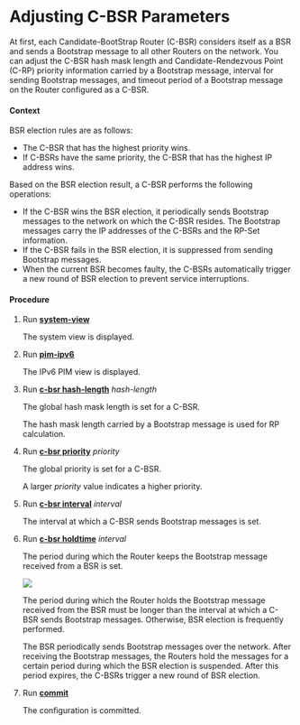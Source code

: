 Adjusting C-BSR Parameters
==========================

At first, each Candidate-BootStrap Router (C-BSR) considers itself as a BSR and sends a Bootstrap message to all other Routers on the network. You can adjust the C-BSR hash mask length and Candidate-Rendezvous Point (C-RP) priority information carried by a Bootstrap message, interval for sending Bootstrap messages, and timeout period of a Bootstrap message on the Router configured as a C-BSR.

#### Context

BSR election rules are as follows:

* The C-BSR that has the highest priority wins.
* If C-BSRs have the same priority, the C-BSR that has the highest IP address wins.

Based on the BSR election result, a C-BSR performs the following operations:

* If the C-BSR wins the BSR election, it periodically sends Bootstrap messages to the network on which the C-BSR resides. The Bootstrap messages carry the IP addresses of the C-BSRs and the RP-Set information.
* If the C-BSR fails in the BSR election, it is suppressed from sending Bootstrap messages.
* When the current BSR becomes faulty, the C-BSRs automatically trigger a new round of BSR election to prevent service interruptions.

#### Procedure

1. Run [**system-view**](cmdqueryname=system-view)
   
   
   
   The system view is displayed.
2. Run [**pim-ipv6**](cmdqueryname=pim-ipv6)
   
   
   
   The IPv6 PIM view is displayed.
3. Run [**c-bsr hash-length**](cmdqueryname=c-bsr+hash-length) *hash-length*
   
   
   
   The global hash mask length is set for a C-BSR.
   
   The hash mask length carried by a Bootstrap message is used for RP calculation.
4. Run [**c-bsr priority**](cmdqueryname=c-bsr+priority) *priority*
   
   
   
   The global priority is set for a C-BSR.
   
   A larger *priority* value indicates a higher priority.
5. Run [**c-bsr interval**](cmdqueryname=c-bsr+interval) *interval*
   
   
   
   The interval at which a C-BSR sends Bootstrap messages is set.
6. Run [**c-bsr holdtime**](cmdqueryname=c-bsr+holdtime) *interval*
   
   
   
   The period during which the Router keeps the Bootstrap message received from a BSR is set.
   
   
   
   ![](../../../../public_sys-resources/note_3.0-en-us.png) 
   
   The period during which the Router holds the Bootstrap message received from the BSR must be longer than the interval at which a C-BSR sends Bootstrap messages. Otherwise, BSR election is frequently performed.
   
   The BSR periodically sends Bootstrap messages over the network. After receiving the Bootstrap messages, the Routers hold the messages for a certain period during which the BSR election is suspended. After this period expires, the C-BSRs trigger a new round of BSR election.
7. Run [**commit**](cmdqueryname=commit)
   
   
   
   The configuration is committed.